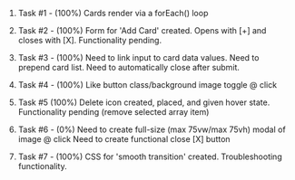 1. Task #1 - (100%)
    Cards render via a forEach() loop

2. Task #2 - (100%)
    Form for 'Add Card' created. Opens with [+] and closes with [X]. 
    Functionality pending.

3. Task #3 - (100%)
    Need to link input to card data values.
    Need to prepend card list.
    Need to automatically close after submit.

4. Task #4 - (100%)
    Like button class/background image toggle @ click

5. Task #5 (100%)
    Delete icon created, placed, and given hover state. 
    Functionality pending (remove selected array item)

6. Task #6 - (0%)
    Need to create full-size (max 75vw/max 75vh) modal of image @ click
    Need to create functional close [X] button

7. Task #7 - (100%)
    CSS for 'smooth transition' created. Troubleshooting functionality.